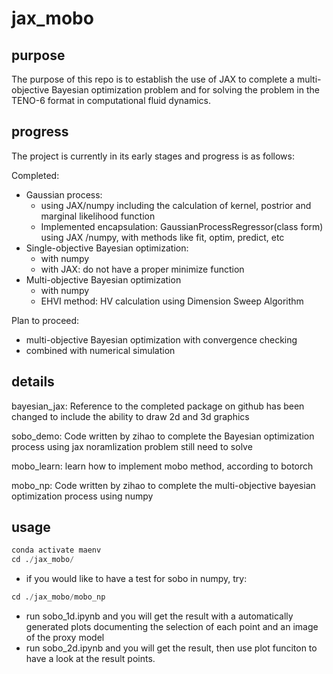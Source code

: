 # jax_mobo
## purpose
The purpose of this repo is to establish the use of JAX to complete a multi-objective Bayesian optimization problem and for solving the problem in the TENO-6 format in computational fluid dynamics.

## progress
The project is currently in its early stages and progress is as follows:

Completed:
- Gaussian process:
    - using JAX/numpy including the calculation of kernel, postrior and marginal likelihood function
    - Implemented encapsulation: GaussianProcessRegressor(class form) using JAX /numpy, with methods like fit, optim, predict, etc
- Single-objective Bayesian optimization:
    - with numpy
    - with JAX: do not have a proper minimize function
- Multi-objective Bayesian optimization
    - with numpy
    - EHVI method: HV calculation using Dimension Sweep Algorithm

Plan to proceed:
- multi-objective Bayesian optimization with convergence checking
- combined with numerical simulation


## details
bayesian_jax:
Reference to the completed package on github has been changed to include the ability to draw 2d and 3d graphics

sobo_demo:
Code written by zihao to complete the Bayesian optimization process using jax
noramlization problem still need to solve

mobo_learn:
learn how to implement mobo method, according to botorch

mobo_np:
Code written by zihao to complete the multi-objective bayesian optimization process using numpy


## usage
```python
conda activate maenv
cd ./jax_mobo/
```
- if you would like to have a test for sobo in numpy, try:
```python
cd ./jax_mobo/mobo_np
```
- run sobo_1d.ipynb and you will get the result with a automatically generated plots documenting the selection of each point and an image of the proxy model
- run sobo_2d.ipynb and you will get the result, then use plot funciton to have a look at the result points.